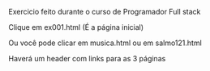 Exercicio feito durante o curso de Programador Full stack

Clique em ex001.html (É a página inicial) 

Ou você pode clicar em musica.html ou em salmo121.html

Haverá um header com links para as 3 páginas